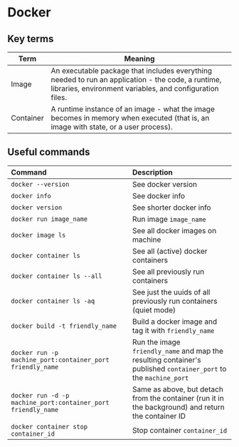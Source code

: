 # Docker

## Key terms
| Term | Meaning |
| --------- | ------- |
| Image | An executable package that includes everything needed to run an application - the code, a runtime, libraries, environment variables, and configuration files.
| Container | A runtime instance of an image - what the image becomes in memory when executed (that is, an image with state, or a user process).

## Useful commands
| Command | Description |
| :------ | :---------- |
| `docker --version` | See docker version |
| `docker info` | See docker info |
| `docker version` | See shorter docker info |
| `docker run image_name` | Run image `image_name` |
| `docker image ls` | See all docker images on machine |
| `docker container ls` | See all (active) docker containers |
| `docker container ls --all` | See all previously run containers |
| `docker container ls -aq` | See just the uuids of all previously run containers (quiet mode) |
| `docker build -t friendly_name` | Build a docker image and tag it with `friendly_name` |
| `docker run -p machine_port:container_port friendly_name` | Run the image `friendly_name` and map the resulting container's published `container_port` to the `machine_port` |
| `docker run -d -p machine_port:container_port friendly_name` | Same as above, but detach from the container (run it in the background) and return the container ID |
| `docker container stop container_id` | Stop container `container_id` | 
